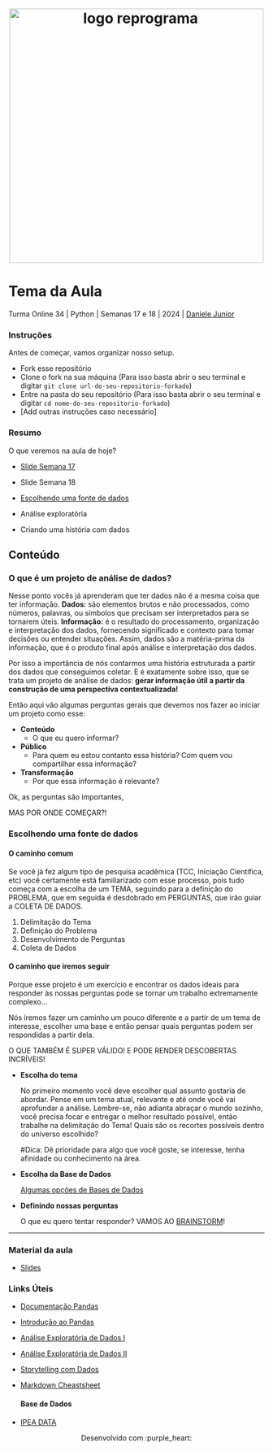 <h1 align="center">
  <img src="assets/reprograma-fundos-claros.png" alt="logo reprograma" width="500">
</h1>

# Tema da Aula

Turma Online 34 | Python | Semanas 17 e 18 | 2024 | [Daniele Junior](https://travatech.com.br?router=danijr)

### Instruções
Antes de começar, vamos organizar nosso setup.
* Fork esse repositório 
* Clone o fork na sua máquina (Para isso basta abrir o seu terminal e digitar `git clone url-do-seu-repositorio-forkado`)
* Entre na pasta do seu repositório (Para isso basta abrir o seu terminal e digitar `cd nome-do-seu-repositorio-forkado`)
* [Add outras instruções caso necessário]

### Resumo
O que veremos na aula de hoje?
* [Slide Semana 17](https://docs.google.com/presentation/d/1axo2Dlm0Hx35ahKdZW6s-UAdG61L41QXdete8ZcQV0w/edit?usp=sharing)
* Slide Semana 18

* [Escolhendo uma fonte de dados](#Escolhendoumafontededados)
* Análise exploratória
* Criando uma história com dados

## Conteúdo

### O que é um projeto de análise de dados?
Nesse ponto vocês já aprenderam que ter dados não é a mesma coisa que ter informação.
**Dados:** são elementos brutos e não processados, como números, palavras, ou símbolos que precisam ser interpretados para se tornarem úteis. 
**Informação:** é o resultado do processamento, organização e interpretação dos dados, fornecendo significado e contexto para tomar decisões ou entender situações. 
Assim, dados são a matéria-prima da informação, que é o produto final após análise e interpretação dos dados.

Por isso a importância de nós contarmos uma história estruturada a partir dos dados que conseguimos coletar. E é exatamente sobre isso, que se trata um projeto de análise de dados: **gerar informação útil a partir da construção de uma perspectiva contextualizada!**

Então aqui vão algumas perguntas gerais que devemos nos fazer ao iniciar um projeto como esse:

- **Conteúdo**
  - O que eu quero informar?
- **Público**
  - Para quem eu estou contanto essa história? Com quem vou compartilhar essa informação?
- **Transformação**
  - Por que essa informação é relevante?
    
Ok, as perguntas são importantes, 

MAS POR ONDE COMEÇAR?!

### Escolhendo uma fonte de dados

#### O caminho comum
Se você já fez algum tipo de pesquisa acadêmica (TCC, Iniciação Científica, etc) você certamente está familiarizado com esse processo, pois tudo começa com a escolha de um TEMA, seguindo para a definição do PROBLEMA, que em seguida é desdobrado em PERGUNTAS, que irão guiar a COLETA DE DADOS.

1. Delimitação do Tema
2. Definição do Problema
3. Desenvolvimento de Perguntas
4. Coleta de Dados

#### O caminho que iremos seguir
Porque esse projeto é um exercício e encontrar os dados ideais para responder às nossas perguntas pode se tornar um trabalho extremamente complexo...

Nós iremos fazer um caminho um pouco diferente e a partir de um tema de interesse, escolher uma base e então pensar quais perguntas podem ser respondidas a partir dela.

O QUE TAMBÉM É SUPER VÁLIDO! E PODE RENDER DESCOBERTAS INCRÍVEIS!

  * **Escolha do tema**

    No primeiro momento você deve escolher qual assunto gostaria de abordar. Pense em um tema atual, relevante e até onde você vai aprofundar a análise. Lembre-se, não adianta abraçar o mundo sozinho, você precisa focar e entregar o melhor resultado possível, então trabalhe na delimitação do Tema! Quais são os recortes possíveis dentro do universo escolhido?

    #Dica: Dê prioridade para algo que você goste, se interesse, tenha afinidade ou conhecimento na área.

  * **Escolha da Base de Dados**
    
    [Algumas opções de Bases de Dados](#base-de-dados)

* **Definindo nossas perguntas**
  
  O que eu quero tentar responder? VAMOS AO [BRAINSTORM](#material-da-aula)!

***

### Material da aula 

* [Slides](https://docs.google.com/presentation/d/1axo2Dlm0Hx35ahKdZW6s-UAdG61L41QXdete8ZcQV0w/edit?usp=sharing)

### Links Úteis
- [Documentação Pandas](https://pandas.pydata.org/docs/user_guide/index.html#user-guide)
- [Introdução ao Pandas](https://medium.com/tech-grupozap/introdu%C3%A7%C3%A3o-a-biblioteca-pandas-89fa8ed4fa38)
- [Análise Exploratória de Dados I](https://escoladedados.org/tutoriais/analise-exploratoria-de-dados/)
- [Análise Exploratória de Dados II](https://www.alura.com.br/artigos/analise-exploratoria)
- [Storytelling com Dados](https://medium.com/resumos-resenhas/storytelling-com-dados-resumo-fd63ebe4f704)
- [Markdown Cheastsheet](https://www.ibm.com/docs/en/watson-studio-local/1.2.3?topic=notebooks-markdown-jupyter-cheatsheet)

  #### Base de Dados
- [IPEA DATA](https:ipeadata.gov.br/Default.aspx)

<p align="center">
Desenvolvido com :purple_heart:  
</p>


